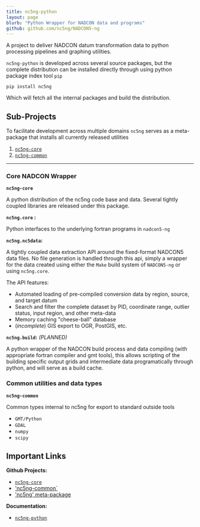 ```yaml
---
title: nc5ng-python
layout: page
blurb: "Python Wrapper for NADCON data and programs"
github: github.com/nc5ng/NADCON5-ng
---
```


A project to deliver NADCON datum transformation data to python processing pipelines and graphing utilities.

`nc5ng-python` is developed across several source packages, but the complete distribution can be installed directly through using python package index tool `pip`

`pip install nc5ng`

Which will fetch all the internal packages and build the distribution.



## Sub-Projects

To facilitate development across multiple domains `nc5ng` serves as a meta-package
that installs all currently released utilities

1.  [`nc5ng-core`](#s-nc5ng-core)
2.  [`nc5ng-common`](#s-nc5ng-common)

---

### <a id="s-nc5ng-core"></a>  Core NADCON Wrapper
**`nc5ng-core`**

A python distribution of the nc5ng code base and data. Several tightly coupled  libraries are
released under this package.


**`nc5ng.core` :**

Python interfaces to the underlying fortran programs in `nadcon5-ng`


**`nc5ng.nc5data`:**


A tightly coupled data extraction API around the fixed-format NADCON5 data files. No file generation is handled through this api, simply a wrapper for the data created using either the `Make` build system of `NADCON5-ng` or using `nc5ng.core`.

The API features:

- Automated loading of pre-compiled conversion data by region, source, and target datum
- Search and filter the complete dataset by PID, coordinate range, outlier status, input region, and other meta-data 
- Memory caching "cheese-ball" database
- (*incomplete*) GIS export to OGR, PostGIS, etc.


**`nc5ng.build`:**  *(PLANNED)*

A python wrapper of the NADCON build process and data compiling (with appropriate fortran compiler and gmt tools), this allows scripting of the building specific output grids and intermediate data programatically through python, and will serve as a build cache.



### <a id="s-nc5ng-common"></a>  Common utilities and data types
**`nc5ng-common`**

Common types internal to nc5ng for export to  standard outside tools

 - `GMT/Python`
 - `GDAL`
 - `numpy`
 - `scipy`



## Important Links

**Github Projects:**
  - [`nc5ng-core`](https://www.github.com/nc5ng/nadcon5-ng)
  - ['nc5ng-common`](https://www.github.com/nc5ng/nc5ng-python-common)
  - ['nc5ng' meta-package](https://www.github.com/nc5ng/nc5ng-python-toplevel)

**Documentation:**

  - [`nc5ng-python`](https://py.docs.nc5ng.org/latest)




